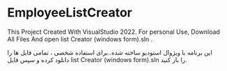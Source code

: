 # EmployeeListCreator
This Project Created With VisualStudio 2022. For personal Use, Download All Files And open list Creator (windows form).sln .

این برنامه با ویژوال استودیو ساخته شده..برای استفاده شخصی ، تمامی فایل ها را دانلود کرده و سپس فایل list Creator (windows form).sln را باز کنید.
